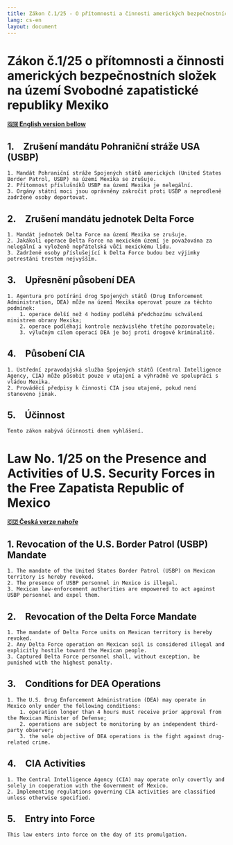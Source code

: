 ```yaml
---
title: Zákon č.1/25 - O přítomnosti a činnosti amerických bezpečnostních složek na území Svobodné zapatistické republiky Mexiko / on the Presence and Activities of U.S. Security Forces in the Free Zapatista Republic of Mexico
lang: cs-en
layout: document
---
```


# Zákon č.1/25 o přítomnosti a činnosti amerických bezpečnostních složek na území Svobodné zapatistické republiky Mexiko 

**[🇬🇧 English version bellow](#law-no-125-on-the-presence-and-activities-of-us-security-forces-in-the-zapatista-republic)**  

## 1. Zrušení mandátu Pohraniční stráže USA (USBP)
    1. Mandát Pohraniční stráže Spojených států amerických (United States Border Patrol, USBP) na území Mexika se zrušuje.  
    2. Přítomnost příslušníků USBP na území Mexika je nelegální.  
    3. Orgány státní moci jsou oprávněny zakročit proti USBP a neprodleně zadržené osoby deportovat.  

## 2. Zrušení mandátu jednotek Delta Force  
    1. Mandát jednotek Delta Force na území Mexika se zrušuje.  
    2. Jakákoli operace Delta Force na mexickém území je považována za nelegální a vyloženě nepřátelská vůči mexickému lidu.  
    3. Zadržené osoby příslušející k Delta Force budou bez výjimky potrestáni trestem nejvyšším.

## 3. Upřesnění působení DEA  
    1. Agentura pro potírání drog Spojených států (Drug Enforcement Administration, DEA) může na území Mexika operovat pouze za těchto podmínek:  
        1. operace delší než 4 hodiny podléhá předchozímu schválení ministrem obrany Mexika;   
        2. operace podléhají kontrole nezávislého třetího pozorovatele;  
        3. výlučným cílem operací DEA je boj proti drogové kriminalitě.  

## 4. Působení CIA  
    1. Ústřední zpravodajská služba Spojených států (Central Intelligence Agency, CIA) může působit pouze v utajení a výhradně ve spolupráci s vládou Mexika.  
    2. Prováděcí předpisy k činnosti CIA jsou utajené, pokud není stanoveno jinak.  

## 5. Účinnost  
    Tento zákon nabývá účinnosti dnem vyhlášení.  

# Law No. 1/25 on the Presence and Activities of U.S. Security Forces in the Free Zapatista Republic of Mexico

 **[🇨🇿 Česká verze nahoře](#zákon-č125-o-přítomnosti-a-činnosti-amerických-bezpečnostních-složek-na-území-republiky-zapatistické)**  

## 1. Revocation of the U.S. Border Patrol (USBP) Mandate  
    1. The mandate of the United States Border Patrol (USBP) on Mexican territory is hereby revoked.  
    2. The presence of USBP personnel in Mexico is illegal.  
    3. Mexican law-enforcement authorities are empowered to act against USBP personnel and expel them.

## 2. Revocation of the Delta Force Mandate  
    1. The mandate of Delta Force units on Mexican territory is hereby revoked.  
    2. Any Delta Force operation on Mexican soil is considered illegal and explicitly hostile toward the Mexican people. 
    3. Captured Delta Force personnel shall, without exception, be punished with the highest penalty. 

## 3. Conditions for DEA Operations  
    1. The U.S. Drug Enforcement Administration (DEA) may operate in Mexico only under the following conditions:  
        1. operation longer than 4 hours must receive prior approval from the Mexican Minister of Defense;    
        2. operations are subject to monitoring by an independent third-party observer;  
        3. the sole objective of DEA operations is the fight against drug-related crime.  

## 4. CIA Activities  
    1. The Central Intelligence Agency (CIA) may operate only covertly and solely in cooperation with the Government of Mexico.  
    2. Implementing regulations governing CIA activities are classified unless otherwise specified.  

## 5. Entry into Force  
    This law enters into force on the day of its promulgation.